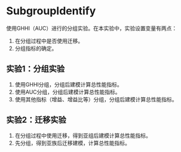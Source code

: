 # SubgroupIdentify
使用GHHI（AUC）进行的分组实验。在本实验中，实验设置变量有两点：
1. 在分组过程中是否使用迁移。
2. 分组指标的确定。

## 实验1：分组实验
1. 使用GHHI分组，分组后建模计算总性能指标。
2. 使用AUC分组，分组后建模计算总性能指标。
3. 使用其他指标（增益、增益比等）分组，分组后建模计算总性能指标。

## 实验2：迁移实验
1. 在分组过程中使用迁移，得到亚组后建模计算总性能指标。
2. 先分组，得到亚族后迁移建模，计算总性能指标。
